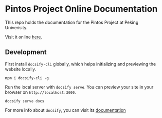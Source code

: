 # Pintos Project Online Documentation
This repo holds the documentation for the Pintos Project at Peking Univerisity.

Visit it online [here](pkuos.systems/pintos-online-doc/).
## Development
First install `docsify-cli` globally, which helps initializing and previewing the website locally.
```
npm i docsify-cli -g
```
Run the local server with `docsify serve`. You can preview your site in your browser on `http://localhost:3000`.
```
docsify serve docs
```
For more info about `docsify`, you can visit its [documentation](https://docsify.js.org/#/?id=docsify)